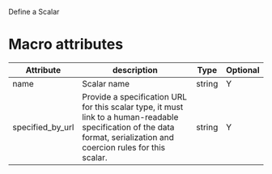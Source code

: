 Define a Scalar

# Macro attributes

| Attribute   | description               | Type     | Optional |
|-------------|---------------------------|----------|----------|
| name        | Scalar name               | string   | Y        |
| specified_by_url | Provide a specification URL for this scalar type, it must link to a human-readable specification of the data format, serialization and coercion rules for this scalar. | string | Y |
